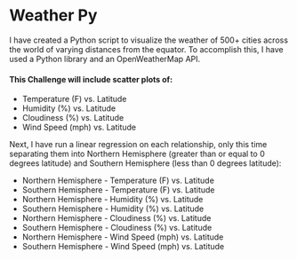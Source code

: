 # Weather Py

I have created a Python script to visualize the weather of 500+ cities across the world of varying distances from the equator. To accomplish this, I have used a Python library and an OpenWeatherMap API. 

#### This Challenge will include scatter plots of:

- Temperature (F) vs. Latitude
- Humidity (%) vs. Latitude
- Cloudiness (%) vs. Latitude
- Wind Speed (mph) vs. Latitude

Next, I have run a linear regression on each relationship, only this time separating them into Northern Hemisphere (greater than or equal to 0 degrees latitude) and Southern Hemisphere (less than 0 degrees latitude):

- Northern Hemisphere - Temperature (F) vs. Latitude
- Southern Hemisphere - Temperature (F) vs. Latitude
- Northern Hemisphere - Humidity (%) vs. Latitude
- Southern Hemisphere - Humidity (%) vs. Latitude
- Northern Hemisphere - Cloudiness (%) vs. Latitude
- Southern Hemisphere - Cloudiness (%) vs. Latitude
- Northern Hemisphere - Wind Speed (mph) vs. Latitude
- Southern Hemisphere - Wind Speed (mph) vs. Latitude
